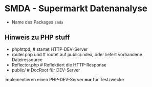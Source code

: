 # SMDA -  Supermarkt Datenanalyse

- Name des Packages ```smda```

## Hinweis zu PHP stuff

- phphttpd,        # startet HTTP-DEV-Server
- router.php und   # routet auf public/index, oder liefert vorhandene Dateiressource
- Reflector.php    # Reflektiert die HTTP-Response
- public/          # DocRoot für DEV-Server

implementieren einen PHP-DEV-Server __nur__ für Testzwecke

